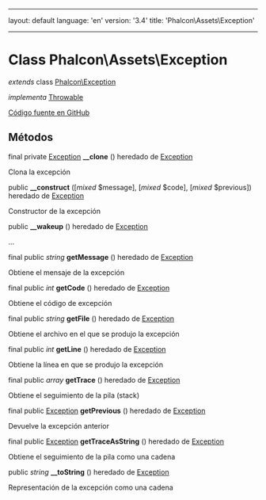 * * *

layout: default language: 'en' version: '3.4' title: 'Phalcon\Assets\Exception'

* * *

# Class **Phalcon\Assets\Exception**

*extends* class [Phalcon\Exception](/3.4/en/api/Phalcon_Exception)

*implementa* [Throwable](http://php.net/manual/en/class.throwable.php)

<a href="https://github.com/phalcon/cphalcon/tree/v3.4.0/phalcon/assets/exception.zep" class="btn btn-default btn-sm">Código fuente en GitHub</a>

## Métodos

final private [Exception](http://php.net/manual/en/class.exception.php) **__clone** () heredado de [Exception](http://php.net/manual/en/class.exception.php)

Clona la excepción

public **__construct** ([*mixed* $message], [*mixed* $code], [*mixed* $previous]) heredado de [Exception](http://php.net/manual/en/class.exception.php)

Constructor de la excepción

public **__wakeup** () heredado de [Exception](http://php.net/manual/en/class.exception.php)

...

final public *string* **getMessage** () heredado de [Exception](http://php.net/manual/en/class.exception.php)

Obtiene el mensaje de la excepción

final public *int* **getCode** () heredado de [Exception](http://php.net/manual/en/class.exception.php)

Obtiene el código de excepción

final public *string* **getFile** () heredado de [Exception](http://php.net/manual/en/class.exception.php)

Obtiene el archivo en el que se produjo la excepción

final public *int* **getLine** () heredado de [Exception](http://php.net/manual/en/class.exception.php)

Obtiene la línea en que se produjo la excepción

final public *array* **getTrace** () heredado de [Exception](http://php.net/manual/en/class.exception.php)

Obtiene el seguimiento de la pila (stack)

final public [Exception](http://php.net/manual/en/class.exception.php) **getPrevious** () heredado de [Exception](http://php.net/manual/en/class.exception.php)

Devuelve la excepción anterior

final public [Exception](http://php.net/manual/en/class.exception.php) **getTraceAsString** () heredado de [Exception](http://php.net/manual/en/class.exception.php)

Obtiene el seguimiento de la pila como una cadena

public *string* **__toString** () heredado de [Exception](http://php.net/manual/en/class.exception.php)

Representación de la excepción como una cadena
